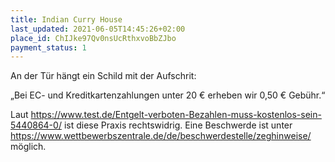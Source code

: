 ```yaml
---
title: Indian Curry House
last_updated: 2021-06-05T14:45:26+02:00
place_id: ChIJke97Qv0nsUcRthxvoBbZJbo
payment_status: 1
---
```


An der Tür hängt ein Schild mit der Aufschrit:

„Bei EC- und Kreditkartenzahlungen unter 20 € erheben wir 0,50 € Gebühr.“

Laut https://www.test.de/Entgelt-verboten-Bezahlen-muss-kostenlos-sein-5440864-0/ ist diese Praxis rechtswidrig. Eine Beschwerde ist unter https://www.wettbewerbszentrale.de/de/beschwerdestelle/zeghinweise/ möglich.
